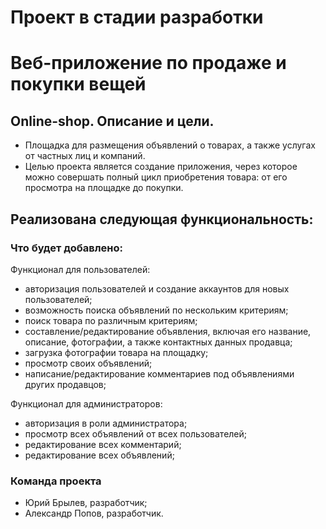 # Проект в стадии разработки
# Веб-приложение по продаже и покупки вещей

## Online-shop. Описание и цели.
- Площадка для размещения объявлений о товарах, а также услугах от частных лиц и компаний.
- Целью проекта является создание приложения, через которое можно совершать полный цикл приобретения товара: от его просмотра на площадке до покупки. 

Реализована следующая функциональность:
- 

### Что будет добавлено:

Функционал для пользователей:
- авторизация пользователей и создание аккаунтов для новых пользователей;
- возможность поиска объявлений по нескольким критериям;
- поиск товара по различным критериям;
- составление/редактирование объявления, включая его название, описание, фотографии, а также контактных данных продавца;
- загрузка фотографии товара на площадку;
- просмотр своих объявлений;
- написание/редактирование комментариев под объявлениями других продавцов;

Функционал для администраторов:
- авторизация в роли администратора;
- просмотр всех объявлений от всех пользователей;
- редактирование всех комментарий;
- редактирование всех объявлений;

### Команда проекта
- Юрий Брылев, разработчик;
- Александр Попов, разработчик.
